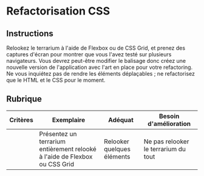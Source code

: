 # Refactorisation CSS

## Instructions

Relookez le terrarium à l'aide de Flexbox ou de CSS Grid, et prenez des captures d'écran pour montrer que vous l'avez testé sur plusieurs navigateurs. Vous devrez peut-être modifier le balisage donc créez une nouvelle version de l'application avec l'art en place pour votre refactoring. Ne vous inquiétez pas de rendre les éléments déplaçables ; ne refactorisez que le HTML et le CSS pour le moment.

## Rubrique

| Critères | Exemplaire                                                         | Adéquat                      | Besoin d'amélioration                    |
| -------- | ----------------------------------------------------------------- | ----------------------------- | ------------------------------------ |
|          | Présentez un terrarium entièrement relooké à l'aide de Flexbox ou CSS Grid | Relooker quelques éléments | Ne pas relooker le terrarium du tout |
